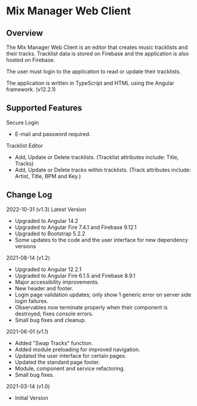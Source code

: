# Mix Manager Web Client

## Overview

The Mix Manager Web Client is an editor that creates music tracklists and their tracks. Tracklist data is stored on Firebase and the application is also hosted on Firebase.

The user must login to the application to read or update their tracklists.

The application is written in TypeScript and HTML using the Angular framework. (v12.2.1)

## Supported Features

Secure Login
- E-mail and password required.

Tracklist Editor
- Add, Update or Delete tracklists. (Tracklist attributes include: Title, Tracks)
- Add, Update or Delete tracks within tracklists. (Track attributes include: Artist, Title, BPM and Key.)

## Change Log

2022-10-31 (v1.3)
Latest Version
  - Upgraded to Angular 14.2
  - Upgraded to Angular Fire 7.4.1 and Firebase 9.12.1
  - Upgraded to Bootstrap 5.2.2
  - Some updates to the code and the user interface for new dependency versions

2021-08-14 (v1.2)
  - Upgraded to Angular 12.2.1
  - Upgraded to Angular Fire 6.1.5 and Firebase 8.9.1
  - Major accessibility improvements.
  - New header and footer.
  - Login page validation updates; only show 1 generic error on server side login failures.
  - Observables now terminate properly when their component is destroyed; fixes console errors.
  - Small bug fixes and cleanup.

2021-06-01 (v1.1)
  - Added "Swap Tracks" function.
  - Added module preloading for improved navigation.
  - Updated the user interface for certain pages.
  - Updated the standard page footer.
  - Module, component and service refactoring.
  - Small bug fixes.

2021-03-14 (v1.0)
- Initial Version
